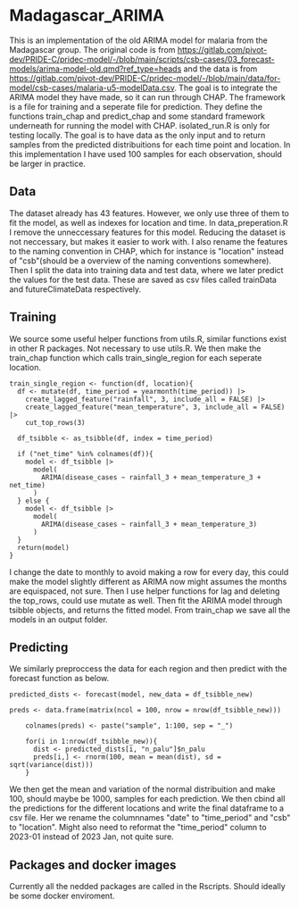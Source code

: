 # Madagascar_ARIMA
This is an implementation of the old ARIMA model for malaria from the Madagascar group. 
The original code is from https://gitlab.com/pivot-dev/PRIDE-C/pridec-model/-/blob/main/scripts/csb-cases/03_forecast-models/arima-model-old.qmd?ref_type=heads
and the data is from https://gitlab.com/pivot-dev/PRIDE-C/pridec-model/-/blob/main/data/for-model/csb-cases/malaria-u5-modelData.csv.
The goal is to integrate the ARIMA model they have made, so it can run through CHAP. The framework is a file for training and a seperate file for prediction. They define the functions train_chap and predict_chap and some standard framework underneath for running the model with CHAP. isolated_run.R is only for testing locally. The goal is to have data as the only input and to return samples from the predicted distribuitions for each time point and location. In this implementation I have used $100$ samples for each observation, should be larger in practice.

## Data
The dataset already has 43 features. However, we only use three of them to fit the model, as well as indexes for location and time. 
In data_preperation.R I remove the unneccessary features for this model. Reducing the dataset is not neccessary, but makes it easier to work with. I also rename the features to the naming convention in CHAP, which for instance is "location" instead of "csb"(should be a overview of the naming conventions somewhere). Then I split the data into training data and test data, where we later predict the values for the test data. These are saved as csv files called trainData and futureClimateData respectively.

## Training
We source some useful helper functions from utils.R, similar functions exist in other R packages. Not necessary to use utils.R. We then make the train_chap function which calls train_single_region for each seperate location. 
```
train_single_region <- function(df, location){
  df <- mutate(df, time_period = yearmonth(time_period)) |> 
    create_lagged_feature("rainfall", 3, include_all = FALSE) |>
    create_lagged_feature("mean_temperature", 3, include_all = FALSE) |>
    cut_top_rows(3)
  
  df_tsibble <- as_tsibble(df, index = time_period)
  
  if ("net_time" %in% colnames(df)){
    model <- df_tsibble |>
      model(
        ARIMA(disease_cases ~ rainfall_3 + mean_temperature_3 + net_time)
      )
  } else {
    model <- df_tsibble |>
      model(
        ARIMA(disease_cases ~ rainfall_3 + mean_temperature_3)
      )
  }
  return(model)
}
```
I change the date to monthly to avoid making a row for every day, this could make the model slightly different as ARIMA now might assumes the months are equispaced, not sure. Then I use helper functions for lag and deleting the top_rows, could use mutate as well. Then fit the ARIMA model through tsibble objects, and returns the fitted model. From train_chap we save all the models in an output folder.

## Predicting
We similarly preproccess the data for each region and then predict with the forecast function as below.
```
predicted_dists <- forecast(model, new_data = df_tsibble_new)

preds <- data.frame(matrix(ncol = 100, nrow = nrow(df_tsibble_new)))
    
    colnames(preds) <- paste("sample", 1:100, sep = "_")
    
    for(i in 1:nrow(df_tsibble_new)){
      dist <- predicted_dists[i, "n_palu"]$n_palu
      preds[i,] <- rnorm(100, mean = mean(dist), sd = sqrt(variance(dist)))
    }
```
We then get the mean and variation of the normal distribuition and make 100, should maybe be 1000, samples for each prediction. We then cbind all the predictions for the different locations and write the final dataframe to a csv file. Her we rename the columnnames "date" to "time_period" and "csb" to "location". Might also need to reformat the "time_period" column to 2023-01 instead of 2023 Jan, not quite sure.

## Packages and docker images
Currently all the nedded packages are called in the Rscripts. Should ideally be some docker enviroment.

